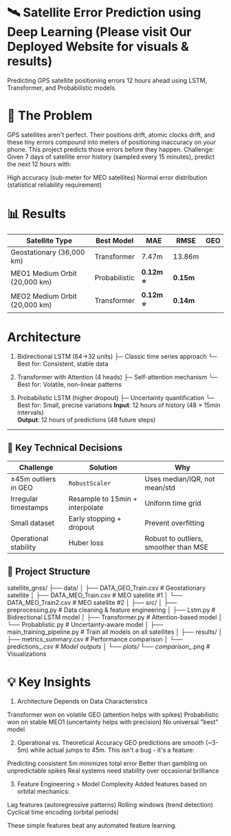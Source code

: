 # 🛰️ Satellite Error Prediction using Deep Learning (Please visit Our Deployed Website for visuals & results)

Predicting GPS satellite positioning errors 12 hours ahead using LSTM, Transformer, and Probabilistic models.

# 🎯 The Problem
GPS satellites aren't perfect. Their positions drift, atomic clocks drift, and these tiny errors compound into meters of positioning inaccuracy on your phone. This project predicts those errors before they happen.
Challenge: Given 7 days of satellite error history (sampled every 15 minutes), predict the next 12 hours with:

High accuracy (sub-meter for MEO satellites)
Normal error distribution (statistical reliability requirement)

# 📊 Results
| Satellite Type | Best Model     | MAE   | RMSE  | GEO |
|----------------|----------------|-------|-------|-----|
| Geostationary (36,000 km) | Transformer | 7.47m | 13.86m |   |
| MEO1 Medium Orbit (20,000 km) | Probabilistic | **0.12m ⭐** | **0.15m** |   |
| MEO2 Medium Orbit (20,000 km) | Transformer | **0.12m ⭐** | **0.14m** |   |

# Architecture

1. Bidirectional LSTM (64→32 units)
   ├─ Classic time series approach
   └─ Best for: Consistent, stable data

2. Transformer with Attention (4 heads)
   ├─ Self-attention mechanism
   └─ Best for: Volatile, non-linear patterns

3. Probabilistic LSTM (higher dropout)
   ├─ Uncertainty quantification
   └─ Best for: Small, precise variations
**Input**: 12 hours of history (48 × 15min intervals)  
**Output**: 12 hours of predictions (48 future steps)

---

## 🔧 Key Technical Decisions

| Challenge | Solution | Why |
|-----------|----------|-----|
| ±45m outliers in GEO | `RobustScaler` | Uses median/IQR, not mean/std |
| Irregular timestamps | Resample to 15min + interpolate | Uniform time grid |
| Small dataset | Early stopping + dropout | Prevent overfitting |
| Operational stability | Huber loss | Robust to outliers, smoother than MSE |


## 📁 Project Structure

satellite_gnss/
├── data/
│   ├── DATA_GEO_Train.csv      # Geostationary satellite
│   ├── DATA_MEO_Train.csv      # MEO satellite #1
│   └── DATA_MEO_Train2.csv     # MEO satellite #2
│
├── src/
│   ├── preprocessing.py        # Data cleaning & feature engineering
│   ├── Lstm.py                 # Bidirectional LSTM model
│   ├── Transformer.py          # Attention-based model
│   └── Probablistic.py         # Uncertainty-aware model
│
├── main_training_pipeline.py   # Train all models on all satellites
│
├── results/
│   ├── metrics_summary.csv     # Performance comparison
│   └── predictions_*.csv       # Model outputs
│
└── plots/
    └── comparison_*.png        # Visualizations

# 💡 Key Insights
1. Architecture Depends on Data Characteristics

Transformer won on volatile GEO (attention helps with spikes)
Probabilistic won on stable MEO1 (uncertainty helps with precision)
No universal "best" model

2. Operational vs. Theoretical Accuracy
GEO predictions are smooth (~3-5m) while actual jumps to 45m. This isn't a bug - it's a feature:

Predicting consistent 5m minimizes total error
Better than gambling on unpredictable spikes
Real systems need stability over occasional brilliance

3. Feature Engineering > Model Complexity
Added features based on orbital mechanics:

Lag features (autoregressive patterns)
Rolling windows (trend detection)
Cyclical time encoding (orbital periods)

These simple features beat any automated feature learning.
